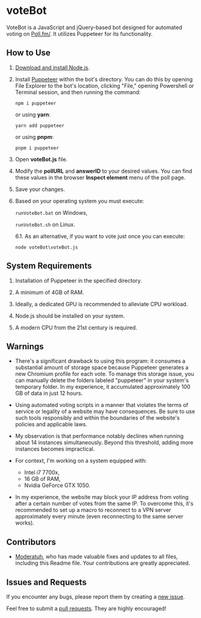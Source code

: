 # voteBot

VoteBot is a JavaScript and jQuery-based bot designed for automated voting on [Poll.fm/](https://poll.fm/). It utilizes Puppeteer for its functionality.


## How to Use

1. [Download and install Node.js](https://nodejs.org/).

2. Install [Puppeteer](https://pptr.dev/) within the bot's directory. You can do this by opening File Explorer to the bot's location, clicking "File," opening Powershell or Terminal session, and then running the command:

    ```npm i puppeteer```
   
    or using **yarn**:
   
    ```yarn add puppeteer```
    
    or using **pnpm**:
   
    ```pnpm i puppeteer```

3. Open **voteBot.js** file.

4. Modify the **pollURL** and **answerID** to your desired values. You can find these values in the browser **Inspect element** menu of the poll page.

5. Save your changes.

6. Based on your operating system you must execute:

   ```runVoteBot.bat``` on Windows,

   ```runVoteBot.sh``` on Linux.

    6.1. As an alternative, if you want to vote just once you can execute:

     ```node voteBot\voteBot.js```


## System Requirements

1. Installation of Puppeteer in the specified directory.

2. A minimum of 4GB of RAM.

3. Ideally, a dedicated GPU is recommended to alleviate CPU workload.

4. Node.js should be installed on your system.

5. A modern CPU from the 21st century is required.


## Warnings

- There's a significant drawback to using this program: it consumes a substantial amount of storage space because Puppeteer generates a new Chromium profile for each vote. To manage this storage issue, you can manually delete the folders labeled "puppeteer" in your system's temporary folder. In my experience, it accumulated approximately 100 GB of data in just 12 hours.

- Using automated voting scripts in a manner that violates the terms of service or legality of a website may have consequences. Be sure to use such tools responsibly and within the boundaries of the website's policies and applicable laws.

- My observation is that performance notably declines when running about 14 instances simultaneously. Beyond this threshold, adding more instances becomes impractical.

- For context, I'm working on a system equipped with:
  - Intel i7 7700x,
  - 16 GB of RAM,
  - Nvidia GeForce GTX 1050.

- In my experience, the website may block your IP address from voting after a certain number of votes from the same IP. To overcome this, it's recommended to set up a macro to reconnect to a VPN server approximately every minute (even reconnecting to the same server works).


## Contributors

- [Moderatuh](https://github.com/Moderatuh), who has made valuable fixes and updates to all files, including this Readme file. Your contributions are greatly appreciated.


## Issues and Requests

If you encounter any bugs, please report them by creating a [new issue](https://github.com/pomodori92/voteBot/issues).

Feel free to submit a [pull requests](https://github.com/pomodori92/voteBot/pulls). They are highly encouraged!
